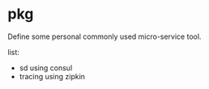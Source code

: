 # pkg

Define some personal commonly used micro-service tool.

list:
- sd using consul
- tracing using zipkin
